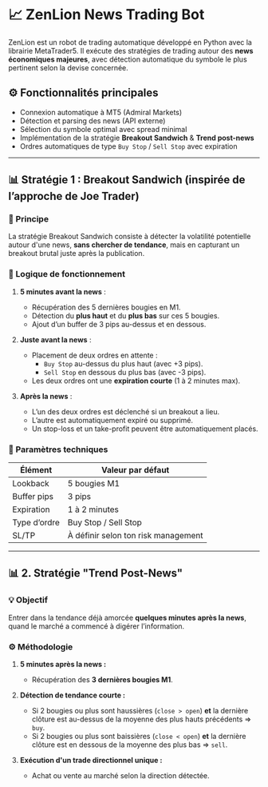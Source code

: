 # 📈 ZenLion News Trading Bot

ZenLion est un robot de trading automatique développé en Python avec la librairie MetaTrader5. Il exécute des stratégies de trading autour des **news économiques majeures**, avec détection automatique du symbole le plus pertinent selon la devise concernée.

## ⚙️ Fonctionnalités principales

- Connexion automatique à MT5 (Admiral Markets)
- Détection et parsing des news (API externe)
- Sélection du symbole optimal avec spread minimal
- Implémentation de la stratégie **Breakout Sandwich** & **Trend post-news**
- Ordres automatiques de type `Buy Stop` / `Sell Stop` avec expiration

---

## 📊 Stratégie 1 : Breakout Sandwich (inspirée de l’approche de Joe Trader)

### 📌 Principe
La stratégie Breakout Sandwich consiste à détecter la volatilité potentielle autour d'une news, **sans chercher de tendance**, mais en capturant un breakout brutal juste après la publication.

### 🧠 Logique de fonctionnement

1. **5 minutes avant la news** :
   - Récupération des 5 dernières bougies en M1.
   - Détection du **plus haut** et du **plus bas** sur ces 5 bougies.
   - Ajout d’un buffer de 3 pips au-dessus et en dessous.

2. **Juste avant la news** :
   - Placement de deux ordres en attente :
     - `Buy Stop` au-dessus du plus haut (avec +3 pips).
     - `Sell Stop` en dessous du plus bas (avec -3 pips).
   - Les deux ordres ont une **expiration courte** (1 à 2 minutes max).

3. **Après la news** :
   - L’un des deux ordres est déclenché si un breakout a lieu.
   - L’autre est automatiquement expiré ou supprimé.
   - Un stop-loss et un take-profit peuvent être automatiquement placés.

### 🧮 Paramètres techniques

| Élément         | Valeur par défaut |
|----------------|-------------------|
| Lookback       | 5 bougies M1      |
| Buffer pips    | 3 pips            |
| Expiration     | 1 à 2 minutes     |
| Type d’ordre   | Buy Stop / Sell Stop |
| SL/TP          | À définir selon ton risk management |

---

## 📊 2. Stratégie "Trend Post-News"

### 💡 Objectif
Entrer dans la tendance déjà amorcée **quelques minutes après la news**, quand le marché a commencé à digérer l’information.

### ⚙️ Méthodologie

1. **5 minutes après la news :**
   - Récupération des **3 dernières bougies M1**.

2. **Détection de tendance courte :**
   - Si 2 bougies ou plus sont haussières (`close > open`) **et** la dernière clôture est au-dessus de la moyenne des plus hauts précédents ⇒ `buy`.
   - Si 2 bougies ou plus sont baissières (`close < open`) **et** la dernière clôture est en dessous de la moyenne des plus bas ⇒ `sell`.

3. **Exécution d'un trade directionnel unique :**
   - Achat ou vente au marché selon la direction détectée.
